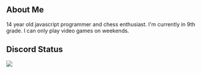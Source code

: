 ## About Me

14 year old javascript programmer and chess enthusiast.
I'm currently in 9th grade.
I can only play video games on weekends.

## Discord Status
<p>
  <a href="https://discord.com/users/566541776815390730">
    <img src="https://discord.c99.nl/widget/theme-4/566541776815390730.png"/>
  </a>
</p>
